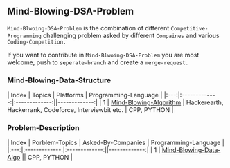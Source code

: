 ## Mind-Blowing-DSA-Problem

`Mind-Blwoing-DSA-Problem` is the combination of different `Competitive-Programming` challenging
problem asked by different `Compaines` and various `Coding-Competition.`

If you want to contribute in `Mind-Blwoing-DSA-Problem` you are most welcome, push to `seperate-branch` and create a `merge-request.`

### Mind-Blowing-Data-Structure

| Index | Topics        | Platforms           | Programming-Language |
|:---:|:-------------:|:-------------:||-------------:|
| 1 | [Mind-Blowing-Algorithm](Algo-Problem) | Hackerearth, Hackerrank, Codeforce, Interviewbit etc. | CPP, PYTHON |


### Problem-Description

| Index | Porblem-Topics     | Asked-By-Companies      | Programming-Language |
|:---:|:-------------:|:-------------:||-------------:|
| 1 | [Mind-Blowing-Data-Algo](DP) || CPP, PYTHON  |